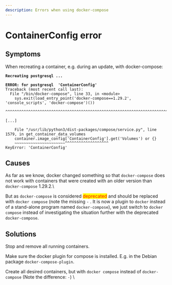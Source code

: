 ```yaml
---
description: Errors when using docker-compose
---
```


# ContainerConfig error

## Symptoms

When recreating a container, e.g. during an update, with docker-compose:

<pre><code><strong>Recreating postgresql ...
</strong><strong>
</strong><strong>ERROR: for postgresql  'ContainerConfig'
</strong>Traceback (most recent call last):
  File "/bin/docker-compose", line 33, in &#x3C;module>
    sys.exit(load_entry_point('docker-compose==1.29.2', 'console_scripts', 'docker-compose')())
             ^^^^^^^^^^^^^^^^^^^^^^^^^^^^^^^^^^^^^^^^^^^^^^^^^^^^^^^^^^^^^^^^^^^^^^^^^^^^^^^^^

[...]

    File "/usr/lib/python3/dist-packages/compose/service.py", line 1579, in get_container_data_volumes
    container.image_config['ContainerConfig'].get('Volumes') or {}
    ~~~~~~~~~~~~~~~~~~~~~~^^^^^^^^^^^^^^^^^^^
KeyError: 'ContainerConfig'
</code></pre>



## Causes

As far as we know, docker changed something so that `docker-compose` does not work with containers that were created with an older version than `docker-compose` 1.29.2.\


But as `docker-compose` is considered <mark style="color:red;">deprecated</mark> and should be replaced with `docker compose` (note the missing `-` . It is now a plugin to `docker` instead of a stand-alone program named `docker-compose`), we just switch to `docker compose` instead of investigating the situation further with the deprecated `docker-compose`.



## Solutions

Stop and remove all running containers.

Make sure the docker plugin for compose is installed. E.g. in the Debian package `docker-compose-plugin`.

Create all desired containers, but with `docker compose` instead of `docker-compose` (Note the difference: `-`) \


